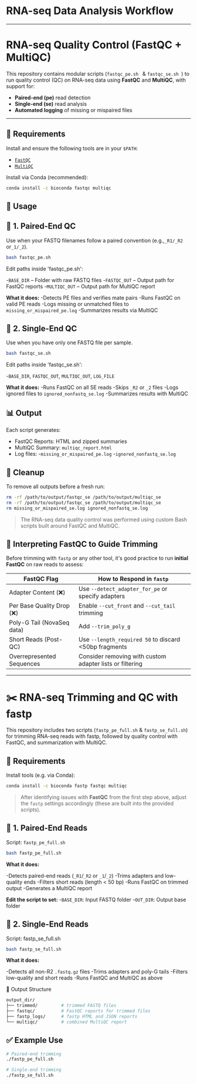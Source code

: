 # RNA-seq Data Analysis Workflow 
---

# RNA-seq Quality Control (FastQC + MultiQC)

This repository contains modular scripts (```fastqc_pe.sh ``` & ```fastqc_se.sh ```) to run quality control (QC) on RNA-seq data using **FastQC** and **MultiQC**, with support for:

- **Paired-end (pe)** read detection
- **Single-end (se)** read analysis
- **Automated logging** of missing or mispaired files

---

## 🔧 Requirements

Install and ensure the following tools are in your `$PATH`:

- [`FastQC`](https://www.bioinformatics.babraham.ac.uk/projects/fastqc/)
- [`MultiQC`](https://multiqc.info/)

Install via Conda (recommended):

```bash
conda install -c bioconda fastqc multiqc
```

## 🧪 **Usage**

## 🧬 1. Paired-End QC
Use when your FASTQ filenames follow a paired convention (e.g.,```_R1/_R2``` or```_1/_2```).

```bash
bash fastqc_pe.sh
```
Edit paths inside 'fastqc_pe.sh':

-```BASE_DIR``` – Folder with raw FASTQ files
-```FASTQC_OUT``` – Output path for FastQC reports
-```MULTIQC_OUT``` – Output path for MultiQC report

**What it does:**
 -Detects PE files and verifies mate pairs
 -Runs FastQC on valid PE reads
 -Logs missing or unmatched files to ```missing_or_mispaired_pe.log```
 -Summarizes results via MultiQC

## 🔬 2. Single-End QC
Use when you have only one FASTQ file per sample.

```bash
bash fastqc_se.sh
```
Edit paths inside 'fastqc_se.sh':

-```BASE_DIR```, ```FASTQC_OUT```, ```MULTIQC_OUT```, ```LOG_FILE```

**What it does:**
-Runs FastQC on all SE reads
-Skips ```_R2``` or ```_2``` files
-Logs ignored files to ```ignored_nonfastq_se.log```
-Summarizes results with MultiQC

## 📊  Output
Each script generates:

 - FastQC Reports: HTML and zipped summaries
 - MultiQC Summary: ```multiqc_report.html```
 - Log files:
   -```missing_or_mispaired_pe.log```
   -```ignored_nonfastq_se.log```

## 🧼 Cleanup
To remove all outputs before a fresh run:
```bash
rm -rf /path/to/output/fastqc_se /path/to/output/multiqc_se
rm -rf /path/to/output/fastqc_se /path/to/output/multiqc_se
rm missing_or_mispaired_se.log ignored_nonfastq_se.log
```
> The RNA-seq data quality control was performed using custom Bash scripts built around FastQC and MultiQC.

## 🔎 Interpreting FastQC to Guide Trimming

Before trimming with `fastp` or any other tool, it's good practice to run **initial FastQC** on raw reads to assess:

| FastQC Flag                   | How to Respond in `fastp`                              |
|------------------------------|---------------------------------------------------------|
| Adapter Content (❌)         | Use `--detect_adapter_for_pe` or specify adapters      |
| Per Base Quality Drop (❌)   | Enable `--cut_front` and `--cut_tail` trimming         |
| Poly-G Tail (NovaSeq data)   | Add `--trim_poly_g`                                     |
| Short Reads (Post-QC)        | Use `--length_required 50` to discard <50bp fragments  |
| Overrepresented Sequences    | Consider removing with custom adapter lists or filtering |

---

# ✂️ RNA-seq Trimming and QC with fastp
This repository includes two scripts (`fastp_pe_full.sh` & `fastp_se_full.sh`) for trimming RNA-seq reads with fastp, followed by quality control with FastQC, and summarization with MultiQC.

## 🔧 Requirements
Install tools (e.g. via Conda):
```bash
conda install -c bioconda fastp fastqc multiqc
```

> After identifying issues with **FastQC** from the first step above, adjust the `fastp` settings accordingly (these are built into the provided scripts).

## 🧬 1. Paired-End Reads
Script: ```fastp_pe_full.sh```

```bash
bash fastp_pe_full.sh
```
**What it does:**

-Detects paired-end reads (```_R1```/```_R2``` or ```_1```/```_2```)
-Trims adapters and low-quality ends
-Filters short reads (length < 50 bp)
-Runs FastQC on trimmed output
-Generates a MultiQC report

**Edit the script to set:**
-```BASE_DIR```: Input FASTQ folder
-```OUT_DIR```: Output base folder

## 🔬 2. Single-End Reads
Script: fastp_se_full.sh

```bash
bash fastp_se_full.sh
```
**What it does:**

-Detects all non-R2 ```.fastq.gz``` files
-Trims adapters and poly-G tails
-Filters low-quality and short reads
-Runs FastQC and MultiQC as above

📁 Output Structure

```graphql
output_dir/
├── trimmed/         # trimmed FASTQ files
├── fastqc/          # FastQC reports for trimmed files
├── fastp_logs/      # fastp HTML and JSON reports
└── multiqc/         # combined MultiQC report
```

## ✅ Example Use

```bash
# Paired-end trimming
./fastp_pe_full.sh

# Single-end trimming
./fastp_se_full.sh
```
